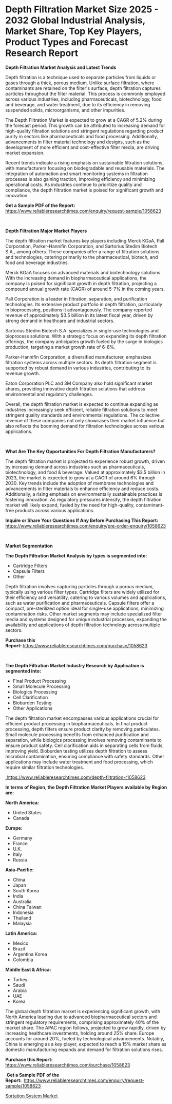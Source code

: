 <p><h1>Depth Filtration Market Size 2025 - 2032 Global Industrial Analysis, Market Share, Top Key Players, Product Types and Forecast Research Report</h1></p><p><strong>Depth Filtration Market Analysis and Latest Trends</strong></p>
<p><p>Depth filtration is a technique used to separate particles from liquids or gases through a thick, porous medium. Unlike surface filtration, where contaminants are retained on the filter's surface, depth filtration captures particles throughout the filter material. This process is commonly employed across various industries, including pharmaceuticals, biotechnology, food and beverage, and water treatment, due to its efficiency in removing suspended solids, microorganisms, and other impurities.</p><p>The Depth Filtration Market is expected to grow at a CAGR of 5.2% during the forecast period. This growth can be attributed to increasing demand for high-quality filtration solutions and stringent regulations regarding product purity in sectors like pharmaceuticals and food processing. Additionally, advancements in filter material technology and designs, such as the development of more efficient and cost-effective filter media, are driving market expansion.</p><p>Recent trends indicate a rising emphasis on sustainable filtration solutions, with manufacturers focusing on biodegradable and reusable materials. The integration of automation and smart monitoring systems in filtration processes is also gaining traction, improving efficiency and minimizing operational costs. As industries continue to prioritize quality and compliance, the depth filtration market is poised for significant growth and innovation.</p></p>
<p><strong>Get a Sample PDF of the Report:&nbsp;</strong> <a href="https://www.reliableresearchtimes.com/enquiry/request-sample/1058623?utm_campaign=3219&utm_medium=2&utm_source=Github&utm_content=ia&utm_term=08042025&utm_id=depth-filtration">https://www.reliableresearchtimes.com/enquiry/request-sample/1058623</a></p>
<p>&nbsp;</p>
<p><strong>Depth Filtration Major Market Players</strong></p>
<p><p>The depth filtration market features key players including Merck KGaA, Pall Corporation, Parker-Hannifin Corporation, and Sartorius Stedim Biotech S.A., among others. These companies offer a range of filtration solutions and technologies, catering primarily to the pharmaceutical, biotech, and food and beverage industries.</p><p>Merck KGaA focuses on advanced materials and biotechnology solutions. With the increasing demand in biopharmaceutical applications, the company is poised for significant growth in depth filtration, projecting a compound annual growth rate (CAGR) of around 5-7% in the coming years.</p><p>Pall Corporation is a leader in filtration, separation, and purification technologies. Its extensive product portfolio in depth filtration, particularly in bioprocessing, positions it advantageously. The company reported revenue of approximately $3.5 billion in its latest fiscal year, driven by strong demand in healthcare and industrial sectors.</p><p>Sartorius Stedim Biotech S.A. specializes in single-use technologies and bioprocess solutions. With a strategic focus on expanding its depth filtration offerings, the company anticipates growth fueled by the surge in biologics production, targeting a market growth rate of 6-8%.</p><p>Parker-Hannifin Corporation, a diversified manufacturer, emphasizes filtration systems across multiple sectors. Its depth filtration segment is supported by robust demand in various industries, contributing to its revenue growth.</p><p>Eaton Corporation PLC and 3M Company also hold significant market shares, providing innovative depth filtration solutions that address environmental and regulatory challenges.</p><p>Overall, the depth filtration market is expected to continue expanding as industries increasingly seek efficient, reliable filtration solutions to meet stringent quality standards and environmental regulations. The collective revenue of these companies not only showcases their market influence but also reflects the booming demand for filtration technologies across various applications.</p></p>
<p>&nbsp;</p>
<p><strong>What Are The Key Opportunities For Depth Filtration Manufacturers?</strong></p>
<p><p>The depth filtration market is projected to experience robust growth, driven by increasing demand across industries such as pharmaceuticals, biotechnology, and food & beverage. Valued at approximately $3.5 billion in 2023, the market is expected to grow at a CAGR of around 6% through 2030. Key trends include the adoption of membrane technologies and advancements in filter materials to enhance efficiency and reduce costs. Additionally, a rising emphasis on environmentally sustainable practices is fostering innovation. As regulatory pressures intensify, the depth filtration market will likely expand, fueled by the need for high-quality, contaminant-free products across various applications.</p></p>
<p><strong>Inquire or Share Your Questions If Any Before Purchasing This Report:</strong> <a href="https://www.reliableresearchtimes.com/enquiry/pre-order-enquiry/1058623?utm_campaign=3219&utm_medium=2&utm_source=Github&utm_content=ia&utm_term=08042025&utm_id=depth-filtration">https://www.reliableresearchtimes.com/enquiry/pre-order-enquiry/1058623</a></p>
<p>&nbsp;</p>
<p><strong>Market Segmentation</strong></p>
<p><strong>The Depth Filtration Market Analysis by types is segmented into:</strong></p>
<p><ul><li>Cartridge Filters</li><li>Capsule Filters</li><li>Other</li></ul></p>
<p><p>Depth filtration involves capturing particles through a porous medium, typically using various filter types. Cartridge filters are widely utilized for their efficiency and versatility, catering to various volumes and applications, such as water purification and pharmaceuticals. Capsule filters offer a compact, pre-sterilized option ideal for single-use applications, minimizing contamination risks. Other market segments may include specialized filter media and systems designed for unique industrial processes, expanding the availability and applications of depth filtration technology across multiple sectors.</p></p>
<p><strong>Purchase this Report:&nbsp;</strong><a href="https://www.reliableresearchtimes.com/purchase/1058623?utm_campaign=3219&utm_medium=2&utm_source=Github&utm_content=ia&utm_term=08042025&utm_id=depth-filtration">https://www.reliableresearchtimes.com/purchase/1058623</a></p>
<p>&nbsp;</p>
<p><strong>The Depth Filtration Market Industry Research by Application is segmented into:</strong></p>
<p><ul><li>Final Product Processing</li><li>Small Molecule Processing</li><li>Biologics Processing</li><li>Cell Clarification</li><li>Bioburden Testing</li><li>Other Applications</li></ul></p>
<p><p>The depth filtration market encompasses various applications crucial for efficient product processing in biopharmaceuticals. In final product processing, depth filters ensure product clarity by removing particulates. Small molecule processing benefits from enhanced purification and separation, while biologics processing involves removing contaminants to ensure product safety. Cell clarification aids in separating cells from fluids, improving yield. Bioburden testing utilizes depth filtration to assess microbial contamination, ensuring compliance with safety standards. Other applications may include water treatment and food processing, which require similar filtration technologies.</p></p>
<p><a href="https://www.reliableresearchtimes.com/depth-filtration-r1058623?utm_campaign=3219&utm_medium=2&utm_source=Github&utm_content=ia&utm_term=08042025&utm_id=depth-filtration">&nbsp;https://www.reliableresearchtimes.com/depth-filtration-r1058623</a></p>
<p><strong>In terms of Region, the Depth Filtration Market Players available by Region are:</strong></p>
<p>
    <p> <strong> North America: </strong>
        <ul>
            <li>United States</li>
            <li>Canada</li>
        </ul>
        </p> 
    <p> <strong> Europe: </strong>
        <ul>
            <li>Germany</li>
            <li>France</li>
            <li>U.K.</li>
            <li>Italy</li>
            <li>Russia</li>
        </ul>
        </p> 
    <p> <strong> Asia-Pacific: </strong>
        <ul>
            <li>China</li>
            <li>Japan</li>
            <li>South Korea</li>
            <li>India</li>
            <li>Australia</li>
            <li>China Taiwan</li>
            <li>Indonesia</li>
            <li>Thailand</li>
            <li>Malaysia</li>
        </ul>
        </p> 
    <p> <strong> Latin America: </strong>
        <ul>
            <li>Mexico</li>
            <li>Brazil</li>
            <li>Argentina Korea</li>
            <li>Colombia</li>
        </ul>
        </p> 
    <p> <strong> Middle East & Africa: </strong>
        <ul>
            <li>Turkey</li>
            <li>Saudi</li>
            <li>Arabia</li>
            <li>UAE</li>
            <li>Korea</li>
        </ul>
    </p>
    </p>
<p><p>The global depth filtration market is experiencing significant growth, with North America leading due to advanced biopharmaceutical sectors and stringent regulatory requirements, comprising approximately 40% of the market share. The APAC region follows, projected to grow rapidly, driven by increasing healthcare investments, holding around 25% share. Europe accounts for around 20%, fueled by technological advancements. Notably, China is emerging as a key player, expected to reach a 15% market share as domestic manufacturing expands and demand for filtration solutions rises.</p></p>
<p><strong>Purchase this Report: </strong><a href="https://www.reliableresearchtimes.com/purchase/1058623?utm_campaign=3219&utm_medium=2&utm_source=Github&utm_content=ia&utm_term=08042025&utm_id=depth-filtration">https://www.reliableresearchtimes.com/purchase/1058623</a></p>
<p>&nbsp;<strong>Get a Sample PDF of the Report:&nbsp;&nbsp;</strong><a href="https://www.reliableresearchtimes.com/enquiry/request-sample/1058623?utm_campaign=3219&utm_medium=2&utm_source=Github&utm_content=ia&utm_term=08042025&utm_id=depth-filtration">https://www.reliableresearchtimes.com/enquiry/request-sample/1058623</a></p>
<p><strong></strong></p>
<p><p><a href="https://github.com/erkidrhoy/Market-Research-Report-List-1/blob/main/sortation-system-market.md?utm_campaign=3219&utm_medium=2&utm_source=Github&utm_content=ia&utm_term=08042025&utm_id=depth-filtration">Sortation System Market</a></p></p>